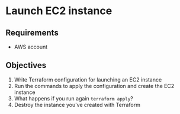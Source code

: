 # Launch EC2 instance

## Requirements

* AWS account

## Objectives

1. Write Terraform configuration for launching an EC2 instance
2. Run the commands to apply the configuration and create the EC2 instance
3. What happens if you run again `terraform apply`?
4. Destroy the instance you've created with Terraform